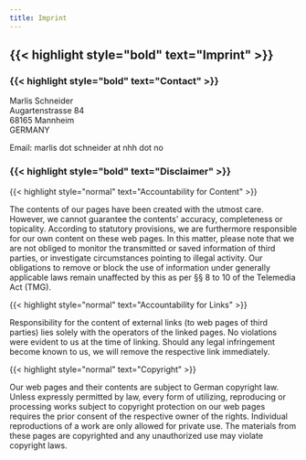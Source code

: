 ```yaml
---
title: Imprint
---
```


## {{< highlight style="bold" text="Imprint" >}} 

### {{< highlight style="bold" text="Contact" >}} 

Marlis Schneider  
Augartenstrasse 84  
68165 Mannheim  
GERMANY

Email: marlis dot schneider at nhh dot no

### {{< highlight style="bold" text="Disclaimer" >}} 

 {{< highlight style="normal" text="Accountability for Content" >}}  
 
The contents of our pages have been created with the utmost care. However, we cannot guarantee the contents' accuracy, completeness or topicality. According to statutory provisions, we are furthermore responsible for our own content on these web pages. In this matter, please note that we are not obliged to monitor the transmitted or saved information of third parties, or investigate circumstances pointing to illegal activity. Our obligations to remove or block the use of information under generally applicable laws remain unaffected by this as per §§ 8 to 10 of the Telemedia Act (TMG).

 {{< highlight style="normal" text="Accountability for Links" >}}  
 
Responsibility for the content of external links (to web pages of third parties) lies solely with the operators of the linked pages. No violations were evident to us at the time of linking. Should any legal infringement become known to us, we will remove the respective link immediately.

 {{< highlight style="normal" text="Copyright" >}}  
 
Our web pages and their contents are subject to German copyright law. Unless expressly permitted by law, every form of utilizing, reproducing or processing works subject to copyright protection on our web pages requires the prior consent of the respective owner of the rights. Individual reproductions of a work are only allowed for private use. The materials from these pages are copyrighted and any unauthorized use may violate copyright laws.